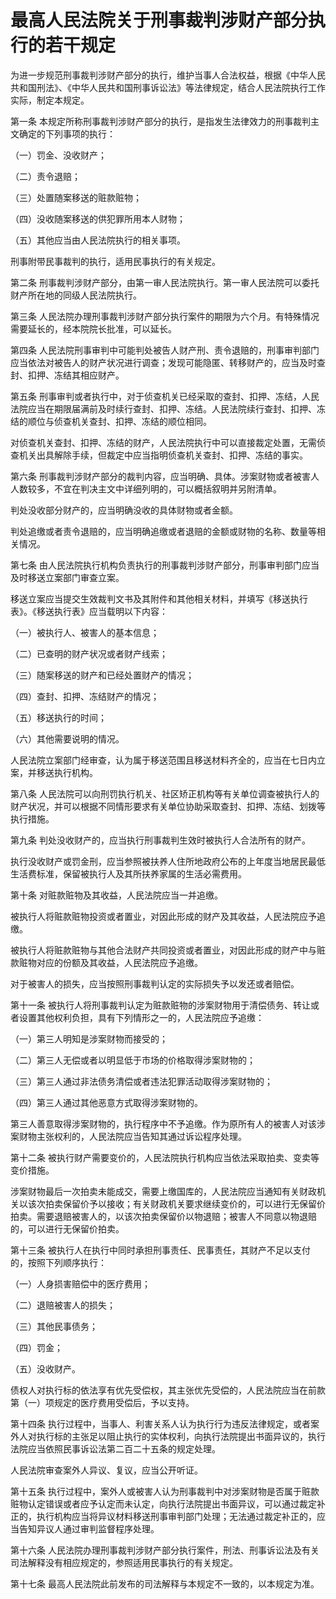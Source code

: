 # 最高人民法院关于刑事裁判涉财产部分执行的若干规定

<!-- INFO END -->

为进一步规范刑事裁判涉财产部分的执行，维护当事人合法权益，根据《中华人民共和国刑法》、《中华人民共和国刑事诉讼法》等法律规定，结合人民法院执行工作实际，制定本规定。

第一条 本规定所称刑事裁判涉财产部分的执行，是指发生法律效力的刑事裁判主文确定的下列事项的执行：

（一）罚金、没收财产；

（二）责令退赔；

（三）处置随案移送的赃款赃物；

（四）没收随案移送的供犯罪所用本人财物；

（五）其他应当由人民法院执行的相关事项。

刑事附带民事裁判的执行，适用民事执行的有关规定。

第二条 刑事裁判涉财产部分，由第一审人民法院执行。第一审人民法院可以委托财产所在地的同级人民法院执行。

第三条 人民法院办理刑事裁判涉财产部分执行案件的期限为六个月。有特殊情况需要延长的，经本院院长批准，可以延长。

第四条 人民法院刑事审判中可能判处被告人财产刑、责令退赔的，刑事审判部门应当依法对被告人的财产状况进行调查；发现可能隐匿、转移财产的，应当及时查封、扣押、冻结其相应财产。

第五条 刑事审判或者执行中，对于侦查机关已经采取的查封、扣押、冻结，人民法院应当在期限届满前及时续行查封、扣押、冻结。人民法院续行查封、扣押、冻结的顺位与侦查机关查封、扣押、冻结的顺位相同。

对侦查机关查封、扣押、冻结的财产，人民法院执行中可以直接裁定处置，无需侦查机关出具解除手续，但裁定中应当指明侦查机关查封、扣押、冻结的事实。

第六条 刑事裁判涉财产部分的裁判内容，应当明确、具体。涉案财物或者被害人人数较多，不宜在判决主文中详细列明的，可以概括叙明并另附清单。

判处没收部分财产的，应当明确没收的具体财物或者金额。

判处追缴或者责令退赔的，应当明确追缴或者退赔的金额或财物的名称、数量等相关情况。

第七条 由人民法院执行机构负责执行的刑事裁判涉财产部分，刑事审判部门应当及时移送立案部门审查立案。

移送立案应当提交生效裁判文书及其附件和其他相关材料，并填写《移送执行表》。《移送执行表》应当载明以下内容：

（一）被执行人、被害人的基本信息；

（二）已查明的财产状况或者财产线索；

（三）随案移送的财产和已经处置财产的情况；

（四）查封、扣押、冻结财产的情况；

（五）移送执行的时间；

（六）其他需要说明的情况。

人民法院立案部门经审查，认为属于移送范围且移送材料齐全的，应当在七日内立案，并移送执行机构。

第八条 人民法院可以向刑罚执行机关、社区矫正机构等有关单位调查被执行人的财产状况，并可以根据不同情形要求有关单位协助采取查封、扣押、冻结、划拨等执行措施。

第九条 判处没收财产的，应当执行刑事裁判生效时被执行人合法所有的财产。

执行没收财产或罚金刑，应当参照被扶养人住所地政府公布的上年度当地居民最低生活费标准，保留被执行人及其所扶养家属的生活必需费用。

第十条 对赃款赃物及其收益，人民法院应当一并追缴。

被执行人将赃款赃物投资或者置业，对因此形成的财产及其收益，人民法院应予追缴。

被执行人将赃款赃物与其他合法财产共同投资或者置业，对因此形成的财产中与赃款赃物对应的份额及其收益，人民法院应予追缴。

对于被害人的损失，应当按照刑事裁判认定的实际损失予以发还或者赔偿。

第十一条 被执行人将刑事裁判认定为赃款赃物的涉案财物用于清偿债务、转让或者设置其他权利负担，具有下列情形之一的，人民法院应予追缴：

（一）第三人明知是涉案财物而接受的；

（二）第三人无偿或者以明显低于市场的价格取得涉案财物的；

（三）第三人通过非法债务清偿或者违法犯罪活动取得涉案财物的；

（四）第三人通过其他恶意方式取得涉案财物的。

第三人善意取得涉案财物的，执行程序中不予追缴。作为原所有人的被害人对该涉案财物主张权利的，人民法院应当告知其通过诉讼程序处理。

第十二条 被执行财产需要变价的，人民法院执行机构应当依法采取拍卖、变卖等变价措施。

涉案财物最后一次拍卖未能成交，需要上缴国库的，人民法院应当通知有关财政机关以该次拍卖保留价予以接收；有关财政机关要求继续变价的，可以进行无保留价拍卖。需要退赔被害人的，以该次拍卖保留价以物退赔；被害人不同意以物退赔的，可以进行无保留价拍卖。

第十三条 被执行人在执行中同时承担刑事责任、民事责任，其财产不足以支付的，按照下列顺序执行：

（一）人身损害赔偿中的医疗费用；

（二）退赔被害人的损失；

（三）其他民事债务；

（四）罚金；

（五）没收财产。

债权人对执行标的依法享有优先受偿权，其主张优先受偿的，人民法院应当在前款第（一）项规定的医疗费用受偿后，予以支持。

第十四条 执行过程中，当事人、利害关系人认为执行行为违反法律规定，或者案外人对执行标的主张足以阻止执行的实体权利，向执行法院提出书面异议的，执行法院应当依照民事诉讼法第二百二十五条的规定处理。

人民法院审查案外人异议、复议，应当公开听证。

第十五条 执行过程中，案外人或被害人认为刑事裁判中对涉案财物是否属于赃款赃物认定错误或者应予认定而未认定，向执行法院提出书面异议，可以通过裁定补正的，执行机构应当将异议材料移送刑事审判部门处理；无法通过裁定补正的，应当告知异议人通过审判监督程序处理。

第十六条 人民法院办理刑事裁判涉财产部分执行案件，刑法、刑事诉讼法及有关司法解释没有相应规定的，参照适用民事执行的有关规定。

第十七条 最高人民法院此前发布的司法解释与本规定不一致的，以本规定为准。